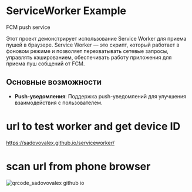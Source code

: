 # ServiceWorker Example
FCM push service

Этот проект демонстрирует использование Service Worker для приема пушей в браузере. 
Service Worker — это скрипт, который работает в фоновом режиме и позволяет перехватывать сетевые запросы, управлять кэшированием, обеспечивать работу приложения для приема пуш собщений от FCM.

## Основные возможности
- **Push-уведомления**: Поддержка push-уведомлений для улучшения взаимодействия с пользователем.

# url to test worker and get device ID
https://sadovovalex.github.io/serviceworker/

# scan url from phone browser
![qrcode_sadovovalex github io](https://user-images.githubusercontent.com/14030285/123970579-e511da00-d9c1-11eb-93ed-036e7a147ee6.png)
